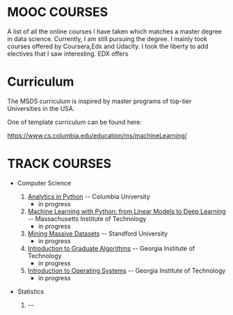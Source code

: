 # MOOC COURSES

A list of all the online courses I have taken which matches a master degree in data science. 
Currently, I am still pursuing the degree. I mainly took courses offered by Coursera,Edx and Udacity. I took the liberty to add electives that I saw interesting. 
EDX offers 

# Curriculum

The MSDS curriculum is inspired by master programs of top-tier Universities in the USA.  

One of template curriculum can be found here:

https://www.cs.columbia.edu/education/ms/machineLearning/





# TRACK COURSES


- Computer Science                           
   1. [Analytics in Python](https://www.edx.org/course/analytics-in-python) -- Columbia University <br/> 
      - in progress
   2. [Machine Learning with Python: from Linear Models to Deep Learning](https://www.edx.org/course/machine-learning-with-python-from-linear-models-to) --  Massachusetts Institute of Technology
      - in progress
   3. [Mining Massive Datasets](https://www.edx.org/course/mining-massive-datasets) -- Standford University
      - in progress
   5. [Introduction to Graduate Algorithms](https://www.udacity.com/course/introduction-to-graduate-algorithms--ud401https://www.udacity.com/course/introduction-to-graduate-algorithms--ud401) -- Georgia Institute of Technology
      - in progress
   7. [Introduction to Operating Systems](https://www.udacity.com/course/introduction-to-operating-systems--ud923) --  Georgia Institute of Technology
      - in progress

- Statistics
  1.  []() --
